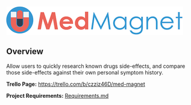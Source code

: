 ![Med Magnet](./assets/images/medmagnet.png)
  		  
 ## Overview
Allow users to quickly research known drugs side-effects, and compare those side-effects against their own personal symptom history.
  		  
**Trello Page:** https://trello.com/b/czziz46D/med-magnet	
  		  
**Project Requirements:** [Requirements.md](Requirements.md)
